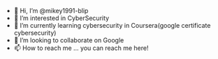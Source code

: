 - 👋 Hi, I’m @mikey1991-blip
- 👀 I’m interested in CyberSecurity
- 🌱 I’m currently learning cybersecurity in Coursera(google certificate cybersecurity)
- 💞️ I’m looking to collaborate on Google
- 📫 How to reach me ... you can reach me here!

<!---
mikey1991-blip/mikey1991-blip is a ✨ special ✨ repository because its `README.md` (this file) appears on your GitHub profile.
You can click the Preview link to take a look at your changes.
--->
